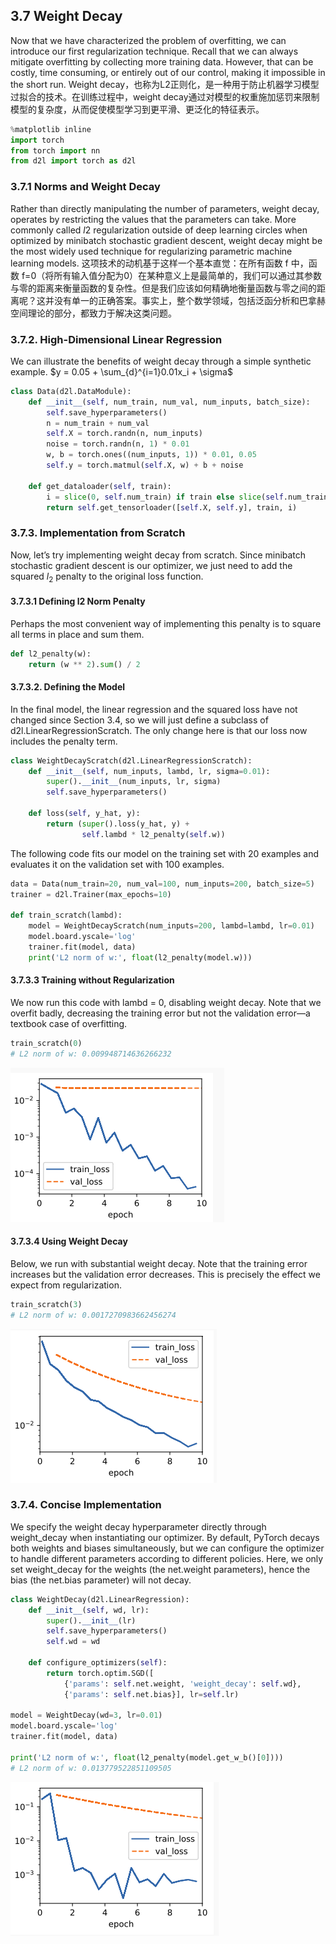 ## 3.7 Weight Decay
Now that we have characterized the problem of overfitting, we can introduce our first regularization technique. Recall that we can always mitigate overfitting by collecting more training data. However, that can be costly, time consuming, or entirely out of our control, making it impossible in the short run. Weight decay，也称为L2正则化，是一种用于防止机器学习模型过拟合的技术。在训练过程中，weight decay通过对模型的权重施加惩罚来限制模型的复杂度，从而促使模型学习到更平滑、更泛化的特征表示。
```python
%matplotlib inline
import torch
from torch import nn
from d2l import torch as d2l
```


### 3.7.1 Norms and Weight Decay
Rather than directly manipulating the number of parameters, weight decay, operates by restricting the values that the parameters can take. More commonly called $l2$  regularization outside of deep learning circles when optimized by minibatch stochastic gradient descent, weight decay might be the most widely used technique for regularizing parametric machine learning models. 这项技术的动机基于这样一个基本直觉：在所有函数 f 中，函数 f=0（将所有输入值分配为0）在某种意义上是最简单的，我们可以通过其参数与零的距离来衡量函数的复杂性。但是我们应该如何精确地衡量函数与零之间的距离呢？这并没有单一的正确答案。事实上，整个数学领域，包括泛函分析和巴拿赫空间理论的部分，都致力于解决这类问题。

### 3.7.2. High-Dimensional Linear Regression
We can illustrate the benefits of weight decay through a simple synthetic example.
$y = 0.05 + \sum_{d}^{i=1}0.01x_i + \sigma$
```python
class Data(d2l.DataModule):
    def __init__(self, num_train, num_val, num_inputs, batch_size):
        self.save_hyperparameters()
        n = num_train + num_val
        self.X = torch.randn(n, num_inputs)
        noise = torch.randn(n, 1) * 0.01
        w, b = torch.ones((num_inputs, 1)) * 0.01, 0.05
        self.y = torch.matmul(self.X, w) + b + noise

    def get_dataloader(self, train):
        i = slice(0, self.num_train) if train else slice(self.num_train, None)
        return self.get_tensorloader([self.X, self.y], train, i)
```

### 3.7.3. Implementation from Scratch
Now, let’s try implementing weight decay from scratch. Since minibatch stochastic gradient descent is our optimizer, we just need to add the squared $l_2$ penalty to the original loss function.

#### 3.7.3.1 Defining l2 Norm Penalty
Perhaps the most convenient way of implementing this penalty is to square all terms in place and sum them.
```python
def l2_penalty(w):
    return (w ** 2).sum() / 2
```
#### 3.7.3.2. Defining the Model
In the final model, the linear regression and the squared loss have not changed since Section 3.4, so we will just define a subclass of d2l.LinearRegressionScratch. The only change here is that our loss now includes the penalty term.
```python
class WeightDecayScratch(d2l.LinearRegressionScratch):
    def __init__(self, num_inputs, lambd, lr, sigma=0.01):
        super().__init__(num_inputs, lr, sigma)
        self.save_hyperparameters()

    def loss(self, y_hat, y):
        return (super().loss(y_hat, y) +
                self.lambd * l2_penalty(self.w))
```

The following code fits our model on the training set with 20 examples and evaluates it on the validation set with 100 examples.
```python
data = Data(num_train=20, num_val=100, num_inputs=200, batch_size=5)
trainer = d2l.Trainer(max_epochs=10)

def train_scratch(lambd):
    model = WeightDecayScratch(num_inputs=200, lambd=lambd, lr=0.01)
    model.board.yscale='log'
    trainer.fit(model, data)
    print('L2 norm of w:', float(l2_penalty(model.w)))
```

#### 3.7.3.3 Training without Regularization
We now run this code with lambd = 0, disabling weight decay. Note that we overfit badly, decreasing the training error but not the validation error—a textbook case of overfitting.
```python
train_scratch(0)
# L2 norm of w: 0.009948714636266232
```
![nodecay](./pic/no_decay.png)

#### 3.7.3.4 Using Weight Decay
Below, we run with substantial weight decay. Note that the training error increases but the validation error decreases. This is precisely the effect we expect from regularization.
```python
train_scratch(3)
# L2 norm of w: 0.0017270983662456274
```
![decay](./pic/weight_decay.png)

### 3.7.4. Concise Implementation
We specify the weight decay hyperparameter directly through weight_decay when instantiating our optimizer. By default, PyTorch decays both weights and biases simultaneously, but we can configure the optimizer to handle different parameters according to different policies. Here, we only set weight_decay for the weights (the net.weight parameters), hence the bias (the net.bias parameter) will not decay.

```python
class WeightDecay(d2l.LinearRegression):
    def __init__(self, wd, lr):
        super().__init__(lr)
        self.save_hyperparameters()
        self.wd = wd

    def configure_optimizers(self):
        return torch.optim.SGD([
            {'params': self.net.weight, 'weight_decay': self.wd},
            {'params': self.net.bias}], lr=self.lr)

model = WeightDecay(wd=3, lr=0.01)
model.board.yscale='log'
trainer.fit(model, data)

print('L2 norm of w:', float(l2_penalty(model.get_w_b()[0])))
# L2 norm of w: 0.013779522851109505
```
![concise](./pic/concise_decay.png)